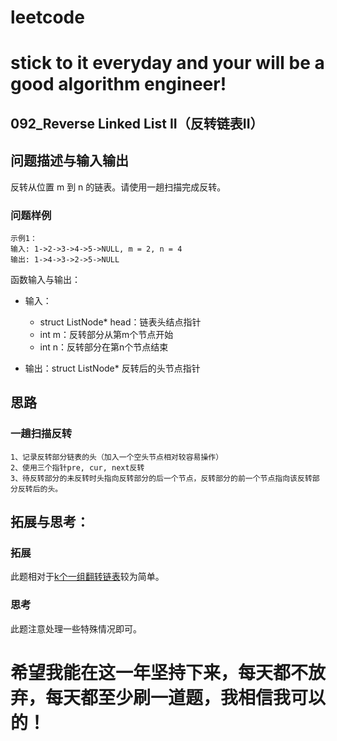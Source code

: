 # leetcode
# stick to it everyday and your will be a good algorithm engineer!
## 092_Reverse Linked List II（反转链表II）
## 问题描述与输入输出
反转从位置 m 到 n 的链表。请使用一趟扫描完成反转。

### 问题样例

	示例1：
	输入: 1->2->3->4->5->NULL, m = 2, n = 4
	输出: 1->4->3->2->5->NULL
	

函数输入与输出：
* 输入：
	* struct ListNode* head：链表头结点指针
	* int m：反转部分从第m个节点开始
	* int n：反转部分在第n个节点结束

* 输出：struct ListNode* 反转后的头节点指针

## 思路			
### 一趟扫描反转

	1、记录反转部分链表的头（加入一个空头节点相对较容易操作）
	2、使用三个指针pre, cur, next反转
	3、待反转部分的未反转时头指向反转部分的后一个节点，反转部分的前一个节点指向该反转部分反转后的头。
						
					 				 	
## 拓展与思考：
### 拓展
此题相对于[k个一组翻转链表](https://leetcode-cn.com/problems/reverse-nodes-in-k-group/description/)较为简单。
### 思考
此题注意处理一些特殊情况即可。
		  
# 希望我能在这一年坚持下来，每天都不放弃，每天都至少刷一道题，我相信我可以的！
